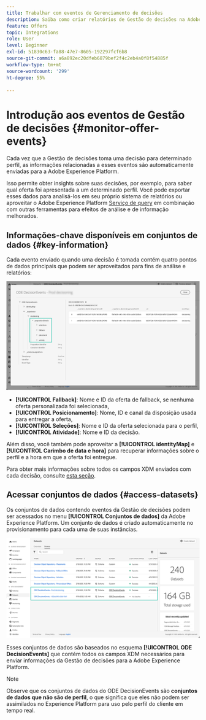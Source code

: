 ```yaml
---
title: Trabalhar com eventos de Gerenciamento de decisões
description: Saiba como criar relatórios de Gestão de decisões na Adobe Experience Platform.
feature: Offers
topic: Integrations
role: User
level: Beginner
exl-id: 51830c63-fa88-47e7-8605-192297fcf6b8
source-git-commit: a6a892ec20dfeb6879bef2f4c2eb4a0f8f54885f
workflow-type: tm+mt
source-wordcount: '299'
ht-degree: 55%

---
```


# Introdução aos eventos de Gestão de decisões {#monitor-offer-events}

Cada vez que a Gestão de decisões toma uma decisão para determinado perfil, as informações relacionadas a esses eventos são automaticamente enviadas para a Adobe Experience Platform.

Isso permite obter insights sobre suas decisões, por exemplo, para saber qual oferta foi apresentada a um determinado perfil. Você pode exportar esses dados para analisá-los em seu próprio sistema de relatórios ou aproveitar o Adobe Experience Platform [Serviço de query](https://experienceleague.adobe.com/docs/experience-platform/query/home.html?lang=pt-BR) em combinação com outras ferramentas para efeitos de análise e de informação melhorados.

## Informações-chave disponíveis em conjuntos de dados {#key-information}

Cada evento enviado quando uma decisão é tomada contém quatro pontos de dados principais que podem ser aproveitados para fins de análise e relatórios:

![](../assets/events-dataset-preview.png)

* **[!UICONTROL Fallback]**: Nome e ID da oferta de fallback, se nenhuma oferta personalizada foi selecionada,
* **[!UICONTROL Posicionamento]**: Nome, ID e canal da disposição usada para entregar a oferta,
* **[!UICONTROL Seleções]**: Nome e ID da oferta selecionada para o perfil,
* **[!UICONTROL Atividade]**: Nome e ID da decisão.

Além disso, você também pode aproveitar a **[!UICONTROL identityMap]** e **[!UICONTROL Carimbo de data e hora]** para recuperar informações sobre o perfil e a hora em que a oferta foi entregue.

Para obter mais informações sobre todos os campos XDM enviados com cada decisão, consulte [esta seção](xdm-fields.md).

## Acessar conjuntos de dados {#access-datasets}

Os conjuntos de dados contendo eventos da Gestão de decisões podem ser acessados no menu **[!UICONTROL Conjuntos de dados]** da Adobe Experience Platform. Um conjunto de dados é criado automaticamente no provisionamento para cada uma de suas instâncias.

![](../assets/events-datasets-list.png)

Esses conjuntos de dados são baseados no esquema **[!UICONTROL ODE DecisionEvents]** que contém todos os campos XDM necessários para enviar informações da Gestão de decisões para a Adobe Experience Platform.

>[!NOTE]
>
>Observe que os conjuntos de dados do ODE DecisionEvents são **conjuntos de dados que não são de perfil**, o que significa que eles não podem ser assimilados no Experience Platform para uso pelo perfil do cliente em tempo real.
